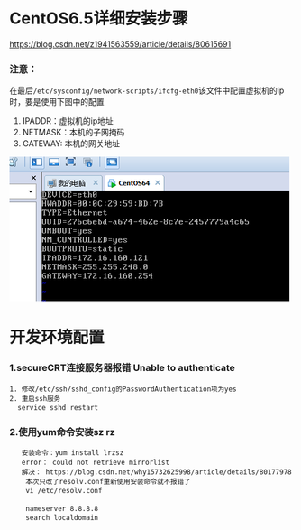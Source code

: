 # CentOS6.5详细安装步骤
https://blog.csdn.net/z1941563559/article/details/80615691
### 注意：
在最后`/etc/sysconfig/network-scripts/ifcfg-eth0`该文件中配置虚拟机的ip时，要是使用下图中的配置
1. IPADDR：虚拟机的ip地址
2. NETMASK：本机的子网掩码
3. GATEWAY: 本机的网关地址

![img](https://github.com/zzc-dev/git-stu/blob/master/images/nio/ip.png)

# 开发环境配置
### 1.secureCRT连接服务器报错 Unable to authenticate

```
1. 修改/etc/ssh/sshd_config的PasswordAuthentication项为yes
2. 重启ssh服务
  service sshd restart
```
### 2.使用yum命令安装sz rz
```
   安装命令：yum install lrzsz
   error： could not retrieve mirrorlist
   解决： https://blog.csdn.net/why15732625998/article/details/80177978
    本次只改了resolv.conf重新使用安装命令就不报错了
    vi /etc/resolv.conf
    
    nameserver 8.8.8.8
    search localdomain
```

